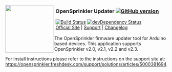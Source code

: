 <img align="left" height="150" src="http://albahra.com/opensprinkler/icon-new.png"><h3>&nbsp;OpenSprinkler Updater [![GitHub version](https://badge.fury.io/gh/OpenSprinkler%2FOpenSprinkler-Updater.svg)](http://badge.fury.io/gh/OpenSprinkler%2FOpenSprinkler-Updater)</h3>
&nbsp;[![Build Status](https://api.travis-ci.org/OpenSprinkler/OpenSprinkler-Updater.svg?branch=master)](https://travis-ci.org/) [![devDependency Status](https://david-dm.org/OpenSprinkler/OpenSprinkler-Updater/dev-status.svg)](https://david-dm.org/OpenSprinkler/OpenSprinkler-Updater#info=devDependencies)  
&nbsp;[Official Site][official] | [Support][help] | [Changelog][changelog]  
<br>
The OpenSprinkler firmware updater tool for Arduino based devices. This application supports OpenSprinkler v2.0, v2.1, v2.2 and v2.3.

For install instructions please refer to the instructions on the support site at: https://opensprinkler.freshdesk.com/support/solutions/articles/5000381694

[official]: https://opensprinkler.com
[help]: http://support.opensprinkler.com
[changelog]: https://github.com/OpenSprinkler/OpenSprinkler-Updater/releases
